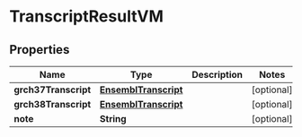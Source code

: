 # TranscriptResultVM

## Properties
Name | Type | Description | Notes
------------ | ------------- | ------------- | -------------
**grch37Transcript** | [**EnsemblTranscript**](EnsemblTranscript.md) |  |  [optional]
**grch38Transcript** | [**EnsemblTranscript**](EnsemblTranscript.md) |  |  [optional]
**note** | **String** |  |  [optional]

